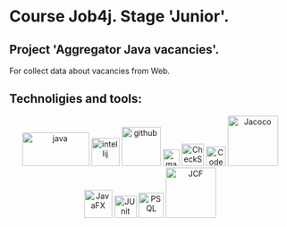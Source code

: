 # Course Job4j. Stage 'Junior'.
## Project 'Aggregator Java vacancies'.
For collect data about vacancies from Web.

## Technoligies and tools:
<p align="center">
<img src="https://www.vectorlogo.zone/logos/java/java-ar21.svg" alt="java" width="120" height="60"/>
<img src="../temp/job4j_grabber2/images/idea.png" alt="intellij" height="50"/>
<img src="https://www.vectorlogo.zone/logos/github/github-ar21.svg" alt="github" height="70"/>
<img src="../temp/job4j_grabber2/images/maven.png" alt="maven" height="30"/>
<img src="../temp/job4j_grabber2/images/checkstyle.png" alt="CheckStyle"  height="40"/>
<img src="../temp/job4j_grabber2/images/codecov.png" alt="Codecov"  height="35"/>
<img src="../temp/job4j_grabber2/images/jacoco.png" alt="Jacoco"  width="90"/>
<img src="../temp/job4j_grabber2/images/javafx.png" alt="JavaFX"  height="50"/>
<img src="../temp/job4j_grabber2/images/junit.png" alt="JUnit"  height="40"/>
<img src="../temp/job4j_grabber2/images/postgresql.png" alt="PSQL"  height="45"/>
<img src="../temp/job4j_grabber2/images/jcf.png" alt="JCF"  width="90"/>
</p>
